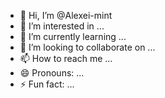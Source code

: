 - 👋 Hi, I’m @Alexei-mint
- 👀 I’m interested in ...
- 🌱 I’m currently learning ...
- 💞️ I’m looking to collaborate on ...
- 📫 How to reach me ...
- 😄 Pronouns: ...
- ⚡ Fun fact: ...

<!---
Alexei-mint/Alexei-mint is a ✨ special ✨ repository because its `README.md` (this file) appears on your GitHub profile.
You can click the Preview link to take a look at your changes.
--->
